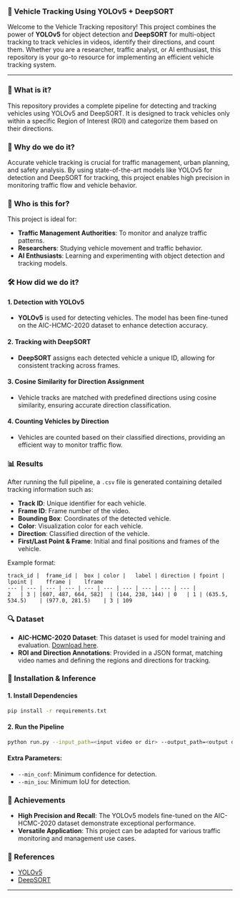 ### **🚀 Vehicle Tracking Using YOLOv5 + DeepSORT**

Welcome to the Vehicle Tracking repository! This project combines the power of **YOLOv5** for object detection and **DeepSORT** for multi-object tracking to track vehicles in videos, identify their directions, and count them. Whether you are a researcher, traffic analyst, or AI enthusiast, this repository is your go-to resource for implementing an efficient vehicle tracking system.

---

### **📌 What is it?**

This repository provides a complete pipeline for detecting and tracking vehicles using YOLOv5 and DeepSORT. It is designed to track vehicles only within a specific Region of Interest (ROI) and categorize them based on their directions. 

### **🎯 Why do we do it?**

Accurate vehicle tracking is crucial for traffic management, urban planning, and safety analysis. By using state-of-the-art models like YOLOv5 for detection and DeepSORT for tracking, this project enables high precision in monitoring traffic flow and vehicle behavior.

### **👥 Who is this for?**

This project is ideal for:
- **Traffic Management Authorities**: To monitor and analyze traffic patterns.
- **Researchers**: Studying vehicle movement and traffic behavior.
- **AI Enthusiasts**: Learning and experimenting with object detection and tracking models.
  
### **🛠️ How did we do it?**

#### **1. Detection with YOLOv5**
- **YOLOv5** is used for detecting vehicles. The model has been fine-tuned on the AIC-HCMC-2020 dataset to enhance detection accuracy.
  
#### **2. Tracking with DeepSORT**
- **DeepSORT** assigns each detected vehicle a unique ID, allowing for consistent tracking across frames.

#### **3. Cosine Similarity for Direction Assignment**
- Vehicle tracks are matched with predefined directions using cosine similarity, ensuring accurate direction classification.

#### **4. Counting Vehicles by Direction**
- Vehicles are counted based on their classified directions, providing an efficient way to monitor traffic flow.

### **📊 Results**

After running the full pipeline, a `.csv` file is generated containing detailed tracking information such as:
- **Track ID**: Unique identifier for each vehicle.
- **Frame ID**: Frame number of the video.
- **Bounding Box**: Coordinates of the detected vehicle.
- **Color**: Visualization color for each vehicle.
- **Direction**: Classified direction of the vehicle.
- **First/Last Point & Frame**: Initial and final positions and frames of the vehicle.

Example format:
```
track_id |	frame_id |	box	| color |	label |	direction |	fpoint |	lpoint |	fframe |	lframe
--- | --- | --- | --- | --- | --- | --- | --- | --- | --- | 
2	| 3	| [607, 487, 664, 582]	| (144, 238, 144) |	0	| 1	| (635.5, 534.5)	| (977.0, 281.5)	| 3	| 109
```

### **🔍 Dataset**
- **AIC-HCMC-2020 Dataset**: This dataset is used for model training and evaluation. [Download here](https://drive.google.com/drive/folders/1VPSEn1thUa-Y1NtzSiBbinpwOjYW_GL5?usp=share_link).
- **ROI and Direction Annotations**: Provided in a JSON format, matching video names and defining the regions and directions for tracking.

### **🔧 Installation & Inference**

#### **1. Install Dependencies**
```bash
pip install -r requirements.txt
```

#### **2. Run the Pipeline**
```bash
python run.py --input_path=<input video or dir> --output_path=<output dir> --weight=<trained weight>
```

#### **Extra Parameters**:
- `--min_conf`: Minimum confidence for detection.
- `--min_iou`: Minimum IoU for detection.

### **🏅 Achievements**
- **High Precision and Recall**: The YOLOv5 models fine-tuned on the AIC-HCMC-2020 dataset demonstrate exceptional performance.
- **Versatile Application**: This project can be adapted for various traffic monitoring and management use cases.

### **🔗 References**
- [YOLOv5](https://github.com/ultralytics/yolov5)
- [DeepSORT](https://github.com/ZQPei/deep_sort_pytorch)

---
